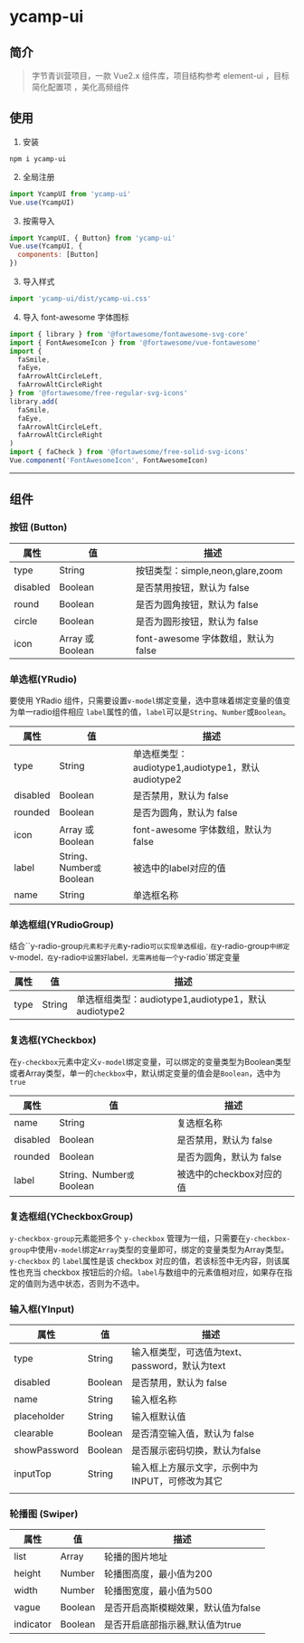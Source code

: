 # ycamp-ui

## 简介



>字节青训营项目，一款 Vue2.x 组件库，项目结构参考 element-ui ，目标简化配置项 ，美化高频组件



## 使用

1. 安装

```
npm i ycamp-ui
```

2. 全局注册

```js
import YcampUI from 'ycamp-ui'
Vue.use(YcampUI)
```

3. 按需导入

```js
import YcampUI, { Button} from 'ycamp-ui'
Vue.use(YcampUI, {
  components: [Button]
})
```

3. 导入样式

```js
import 'ycamp-ui/dist/ycamp-ui.css'
```

4. 导入 font-awesome 字体图标

```js
import { library } from '@fortawesome/fontawesome-svg-core'
import { FontAwesomeIcon } from '@fortawesome/vue-fontawesome'
import {
  faSmile,
  faEye，
  faArrowAltCircleLeft,
  faArrowAltCircleRight
} from '@fortawesome/free-regular-svg-icons'
library.add(
  faSmile,
  faEye,
  faArrowAltCircleLeft,
  faArrowAltCircleRight
)
import { faCheck } from '@fortawesome/free-solid-svg-icons'
Vue.component('FontAwesomeIcon', FontAwesomeIcon)
```



---



## 组件

### 按钮 (Button)

| 属性     | 值               | 描述                                |
| -------- | ---------------- | ----------------------------------- |
| type     | String           | 按钮类型：simple,neon,glare,zoom    |
| disabled | Boolean          | 是否禁用按钮，默认为 false          |
| round    | Boolean          | 是否为圆角按钮，默认为 false        |
| circle    | Boolean          | 是否为圆形按钮，默认为 false        |
| icon     | Array 或 Boolean | font-awesome 字体数组，默认为 false |



### 单选框(YRudio)

要使用 YRadio 组件，只需要设置`v-model`绑定变量，选中意味着绑定变量的值变为单一radio组件相应  `label`属性的值，`label`可以是`String`、`Number`或`Boolean`。

| 属性     | 值                          | 描述                                              |
| -------- | --------------------------- | ------------------------------------------------- |
| type     | String                      | 单选框类型：audiotype1,audiotype1，默认audiotype2 |
| disabled | Boolean                     | 是否禁用，默认为 false                            |
| rounded  | Boolean                     | 是否为圆角，默认为 false                          |
| icon     | Array 或 Boolean            | font-awesome 字体数组，默认为 false               |
| label    | String`、`Number`或`Boolean | 被选中的label对应的值                             |
| name     | String                      | 单选框名称                                        |



### 单选框组(YRudioGroup)

结合``y-radio-group`元素和子元素`y-radio`可以实现单选框组，在`y-radio-group`中绑定`v-model`，在`y-radio`中设置好`label`，无需再给每一个`y-radio`绑定变量

| 属性 | 值     | 描述                                                |
| ---- | ------ | --------------------------------------------------- |
| type | String | 单选框组类型：audiotype1,audiotype1，默认audiotype2 |



### 复选框(YCheckbox)

在`y-checkbox`元素中定义`v-model`绑定变量，可以绑定的变量类型为Boolean类型或者Array类型，单一的`checkbox`中，默认绑定变量的值会是`Boolean`，选中为`true`

| 属性     | 值                          | 描述                     |
| -------- | --------------------------- | ------------------------ |
| name     | String                      | 复选框名称               |
| disabled | Boolean                     | 是否禁用，默认为 false   |
| rounded  | Boolean                     | 是否为圆角，默认为 false |
| label    | String`、`Number`或`Boolean | 被选中的checkbox对应的值 |



### 复选框组(YCheckboxGroup)

`y-checkbox-group`元素能把多个 `y-checkbox`  管理为一组，只需要在`y-checkbox-group`中使用`v-model`绑定`Array`类型的变量即可，绑定的变量类型为Array类型。 `y-checkbox` 的 `label`属性是该 checkbox 对应的值，若该标签中无内容，则该属性也充当 checkbox 按钮后的介绍。`label`与数组中的元素值相对应，如果存在指定的值则为选中状态，否则为不选中。



### 输入框(YInput)

| 属性         | 值      | 描述                                            |
| ------------ | ------- | ----------------------------------------------- |
| type         | String  | 输入框类型，可选值为text、password，默认为text  |
| disabled     | Boolean | 是否禁用，默认为 false                          |
| name         | String  | 输入框名称                                      |
| placeholder  | String  | 输入框默认值                                    |
| clearable    | Boolean | 是否清空输入值，默认为 false                    |
| showPassword | Boolean | 是否展示密码切换，默认为false                   |
| inputTop     | String  | 输入框上方展示文字，示例中为INPUT，可修改为其它 |
|              |         |                                                 |



### 轮播图 (Swiper)

| 属性      | 值      | 描述                                |
| --------- | ------- | ----------------------------------- |
| list      | Array   | 轮播的图片地址                      |
| height    | Number  | 轮播图高度，最小值为200             |
| width     | Number  | 轮播图宽度，最小值为500             |
| vague     | Boolean | 是否开启高斯模糊效果，默认值为false |
| indicator | Boolean | 是否开启底部指示器,默认值为true     |

